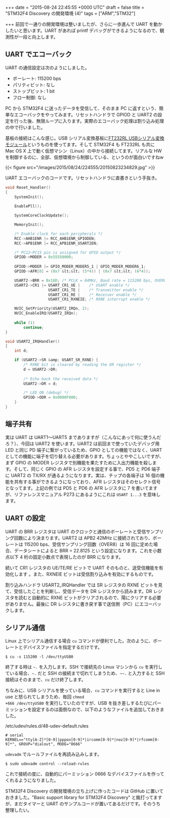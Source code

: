
+++
date = "2015-08-24 22:45:55 +0000 UTC"
draft = false
title = "STM32F4 Discovery の開発環境 (4)"
tags = ["ARM","STM32"]

+++
前回で一通りの開発環境は整いましたが、さらに一歩進んで UART を動かしたいと思います。UART があれば printf デバッグができるようになるので、観測性が一段と向上します。

## UART でエコーバック

UART の通信設定は次のようにしました。

<ul>
<li>ボーレート: 115200 bps</li>
<li>パリティビット: なし</li>
<li>ストップビット: 1 bit</li>
<li>フロー制御: なし</li>
</ul>


PC から STM32F4 に送ったデータを受信して、そのまま PC に返すという、簡単なエコーバックをやってみます。リセットハンドラで GPIOD と UART2 の設定を行った後、無限ループに入ります。実際のエコーバック処理は割り込み処理の中で行いました。

基板の接続はこんな感じ。USB シリアル変換基板に<a href="http://akizukidenshi.com/catalog/g/gK-01977/">FT232RL USBシリアル変換モジュール</a>というものを使ってます。そして STM32F4 も FT232RL も共に Mac OS X 上で動く仮想マシン（Linux）の中から接続してます。リアルな HW を制御するのに、全部、仮想環境から制御している、というのが面白いですねw

{{< figure src="/images/2015/08/24/224555/20150823234829.jpg"  >}}

UART エコーバックのコードです。リセットハンドラに直書きという手抜き。

```c
void Reset_Handler()
{
    SystemInit();
    
    EnablePll();

    SystemCoreClockUpdate();

    MemoryInit();

    /* Enable clock for each peripherals */
    RCC->AHB1ENR |= RCC_AHB1ENR_GPIODEN;
    RCC->APB1ENR |= RCC_APB1ENR_USART2EN;

    /* PC12~PC15 pin is assigned for GPIO output */
    GPIOD->MODER = 0x55550000;
    
    GPIOD->MODER |= GPIO_MODER_MODER5_1 | GPIO_MODER_MODER6_1;
    GPIOD->AFR[0] = (0x7 &lt;&lt; (5*4)) | (0x7 &lt;&lt; (6*4));

    USART2->BRR = 0x16D; /* PCLK = 84MHz, Baud rate = 115200 bps, OVER8 = 0, hence BRR = 22.8125 */
    USART2->CR1 |= USART_CR1_UE |    /* USART enable */
                   USART_CR1_TE |    /* Transmitter enable */
                   USART_CR1_RE |    /* Receiver enable */
                   USART_CR1_RXNEIE; /* RXNE interrupt enable */

    NVIC_SetPriority(USART2_IRQn, 2);
    NVIC_EnableIRQ(USART2_IRQn);
    
    while (1)
        continue;
}

void USART2_IRQHandler()
{
    int d;

    if (USART2->SR &amp; USART_SR_RXNE) {
        /* RXNE bit is cleared by reading the DR register */
        d = USART2->DR;
        
        /* Echo back the received data */
        USART2->DR = d;

        /* LED ON (debug) */
        GPIOD->ODR = 0x0000F000;
    }
}

```


## 端子共有

実は UART は UART1〜UART5 までありますが（こんなにあって何に使うんだろ？）、今回は UART2 を使います。UART2 は前回まで使っていたデバッグ用 LED と同じ PD 端子に繋がっているため、GPIO としての機能ではなく、UART としての機能に端子を切り替える必要があります。ちょっとややこしいですが、まず GPIO の MODER レジスタで別機能を果たすために入出力機能を殺します。そして、同じく GPIO の AFR レジスタを設定する事で、PD5 と PD6 端子に UART2 の TX/RX が通るようになります。実は、チップの各端子は 16 個の機能を共有する事ができるようになっており、AFR レジスタはそのセレクト信号となってます。上記の例では PD5 と PD6 の AFR レジスタに 7 を書いてますが、リファレンスマニュアル P273 にあるようにこれは <code>USART 1...3</code> を意味します。

## UART の設定

UART の BRR レジスタは UART のクロックと通信のボーレートと受信サンプリング回数により決まります。UART2 は APB2 42MHz に接続されており、ボーレートは 115200 bps、受信サンプリング回数（OVER8）は 16 回に定めた場合、データシートによると BRR = 22.8125 という設定になります。これを小数点以下 4 桁の固定小数点で表現したのが BRR になります。

続いて CR1 レジスタの UE/TE/RE ビットで UART そのものと、送受信機能を有効化します 。また、RXNEIE ビットは受信割り込みを有効にするものです。

割り込みハンドラ USART2_IRQHandler では SR レジスタの RXNE ビットを見て、受信したことを判断し、受信データを DR レジスタから読みます。DR レジスタを読むと自動的に RXNE ビットがクリアされるので、陽にクリアする必要がありません。最後に DR レジスタに書き戻す事で送信側（PC）にエコーバックします。

## シリアル通信

Linux 上でシリアル通信する場合 <code>cu</code> コマンドが便利でした。次のように、ボーレートとデバイスファイルを指定するだけです。

```
$ cu -s 115200 -l /dev/ttyUSB0
```


終了する時は <code>~.</code> を入力します。SSH で接続先の Linux マシンから <code>cu</code> を実行している場合、<code>~.</code> だと SSH の接続まで切れてしまうため、<code>~~.</code> と入力すると SSH 接続はそのままで、<code>cu</code> だけ終了します。

ちなみに、USB シリアルを使っている場合、<code>cu</code> コマンドを実行すると Line in use と怒られてしまうため、毎回 <code>chmod +666 /dev/ttyUSB0</code> を実行していたのですが、USB を抜き差しするたびにパーミッションを設定するのは面倒なので、以下のようなファイルを追加しておきました。

/etc/udev/rules.d/48-udev-default.rules

```
# serial
KERNEL=="tty[A-Z]*[0-9]|pppox[0-9]*|ircomm[0-9]*|noz[0-9]*|rfcomm[0-9]*", GROUP="dialout", MODE="0666"
```


<code>udevadm</code> でルールファイルを再読み込みします。

```
$ sudo udevadm control --reload-rules
```


これで接続の度に、自動的にパーミッション 0666 なデバイスファイルを作ってくれるようになりました。

STM32F4 Discovery の開発環境の立ち上げに作ったコードは GitHub に置いておきました。"Basic support library for STM32F4 Discovery" と銘打ってますが、まだタイマーと UART のサンプルコードが置いてあるだけです。そのうち整理したい。


<div class="github-card" data-user="tanakahx" data-repo="stm32f4" data-width="400" data-height="" data-theme="default"></div>
<script src="https://cdn.jsdelivr.net/github-cards/latest/widget.js"></script>



